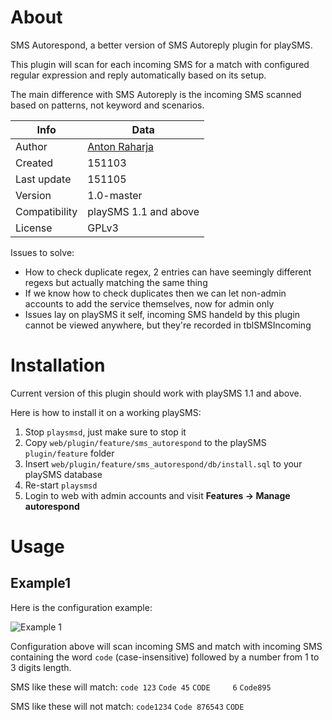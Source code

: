 # About

SMS Autorespond, a better version of SMS Autoreply plugin for playSMS.

This plugin will scan for each incoming SMS for a match with configured regular expression and reply automatically based on its setup.

The main difference with SMS Autoreply is the incoming SMS scanned based on patterns, not keyword and scenarios.

Info          | Data
--------------|-----------------------------------------
Author        | [Anton Raharja](http://antonraharja.com)
Created       | 151103
Last update   | 151105
Version       | 1.0-master
Compatibility | playSMS 1.1 and above
License       | GPLv3

Issues to solve:

- How to check duplicate regex, 2 entries can have seemingly different regexs but actually matching the same thing
- If we know how to check duplicates then we can let non-admin accounts to add the service themselves, now for admin only
- Issues lay on playSMS it self, incoming SMS handeld by this plugin cannot be viewed anywhere, but they're recorded in tblSMSIncoming

# Installation

Current version of this plugin should work with playSMS 1.1 and above.

Here is how to install it on a working playSMS:

1. Stop `playsmsd`, just make sure to stop it
2. Copy `web/plugin/feature/sms_autorespond` to the playSMS `plugin/feature` folder
3. Insert `web/plugin/feature/sms_autorespond/db/install.sql` to your playSMS database
4. Re-start `playsmsd`
5. Login to web with admin accounts and visit **Features -> Manage autorespond**

# Usage

## Example1

Here is the configuration example:

![Example 1](https://raw.githubusercontent.com/antonraharja/playsms-autorespond/master/web/plugin/feature/sms_autorespond/docs/screenshots/example1.png)

Configuration above will scan incoming SMS and match with incoming SMS containing the word `code` (case-insensitive) followed by a number from 1 to 3 digits length.

SMS like these will match: `code 123` `Code 45` `CODE     6` `Code895`

SMS like these will not match: `code1234` `Code 876543` `CODE`
